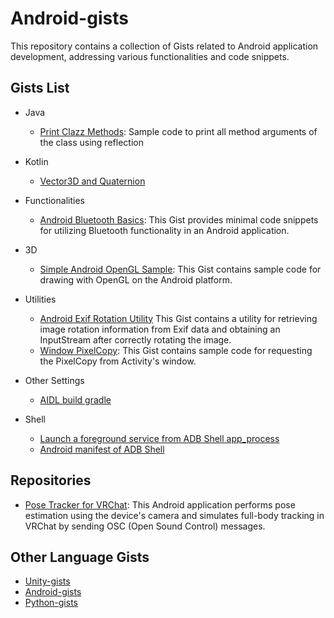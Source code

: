 # Android-gists
This repository contains a collection of Gists related to Android application development, addressing various functionalities and code snippets.

## Gists List
- Java
  - [Print Clazz Methods](https://gist.github.com/t-34400/2c7e195109d603054a2bbca0c9af3cce): Sample code to print all method arguments of the class using reflection
- Kotlin
  - [Vector3D and Quaternion](https://gist.github.com/t-34400/4af1ef1b3e295ff4a0d0cde4545fcfd2)

- Functionalities
  - [Android Bluetooth Basics](https://gist.github.com/t-34400/7c80a06925058f6a1076cbf1d5e8fd29):
    This Gist provides minimal code snippets for utilizing Bluetooth functionality in an Android application.
- 3D
  - [Simple Android OpenGL Sample](https://gist.github.com/t-34400/43e7fdad84a808b97295b1c53943de90):
    This Gist contains sample code for drawing with OpenGL on the Android platform.
- Utilities
  - [Android Exif Rotation Utility](https://gist.github.com/t-34400/517616878e2a92d9d6998983fe4c5940)
    This Gist contains a utility for retrieving image rotation information from Exif data and obtaining an InputStream after correctly rotating the image.
  - [Window PixelCopy](https://gist.github.com/t-34400/fb5e35c55637fa2db495740187b73f79): This Gist contains sample code for requesting the PixelCopy from Activity's window.
- Other Settings
  - [AIDL build gradle](https://gist.github.com/t-34400/1a4b642be45a3b5285fc1661b3413db1)
- Shell
  - [Launch a foreground service from ADB Shell app_process](https://gist.github.com/t-34400/865c5b07b2ce24412d5451b4389fc5c6)
  - [Android manifest of ADB Shell](https://github.com/aosp-mirror/platform_frameworks_base/blob/master/packages/Shell/AndroidManifest.xml)
## Repositories
- [Pose Tracker for VRChat](https://github.com/t-34400/PoseTrackerVRC): This Android application performs pose estimation using the device's camera and simulates full-body tracking in VRChat by sending OSC (Open Sound Control) messages.

## Other Language Gists
- [Unity-gists](https://github.com/t-34400/Unity-gists)
- [Android-gists](https://github.com/t-34400/Android-gists)
- [Python-gists](https://github.com/t-34400/Python-gists)
